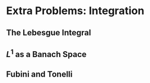 # Extra Problems: Integration 

## The Lebesgue Integral

## $L^1$ as a Banach Space

## Fubini and Tonelli

